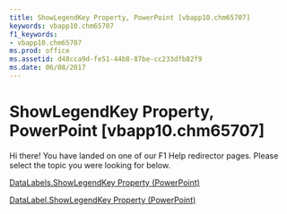 ```yaml
---
title: ShowLegendKey Property, PowerPoint [vbapp10.chm65707]
keywords: vbapp10.chm65707
f1_keywords:
- vbapp10.chm65707
ms.prod: office
ms.assetid: d48cca9d-fe51-44b8-87be-cc233dfb82f9
ms.date: 06/08/2017
---
```



# ShowLegendKey Property, PowerPoint [vbapp10.chm65707]

Hi there! You have landed on one of our F1 Help redirector pages. Please select the topic you were looking for below.

[DataLabels.ShowLegendKey Property (PowerPoint)](http://msdn.microsoft.com/library/84080842-b3ab-0617-e0b2-04e865f968c9%28Office.15%29.aspx)

[DataLabel.ShowLegendKey Property (PowerPoint)](http://msdn.microsoft.com/library/1cd5f3a4-056d-ccb6-140f-08ec1e416eda%28Office.15%29.aspx)


